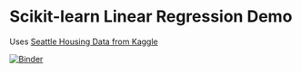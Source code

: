 # Scikit-learn Linear Regression Demo 
Uses [Seattle Housing Data from Kaggle](https://www.kaggle.com/datasets/samuelcortinhas/house-price-prediction-seattle?resource=download)

[![Binder](https://mybinder.org/badge_logo.svg)](https://mybinder.org/v2/gh/fm75/kaggle-seattle/HEAD?urlpath=lab)
